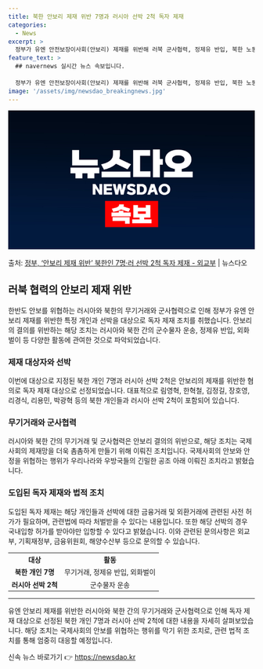 ```yaml
---
title: 북한 안보리 제재 위반 7명과 러시아 선박 2척 독자 제재
categories:
  - News
excerpt: >
  정부가 유엔 안전보장이사회(안보리) 제재를 위반해 러북 군사협력, 정제유 반입, 북한 노동자 외화벌이에 관여…
feature_text: >
  ## navernews 실시간 뉴스 속보입니다.

  정부가 유엔 안전보장이사회(안보리) 제재를 위반해 러북 군사협력, 정제유 반입, 북한 노동자 외화벌이에 관여…
image: '/assets/img/newsdao_breakingnews.jpg'
---
```


![뉴스다오 속보](/assets/img/newsdao_breakingnews.jpg)

<p>출처: <a href="https://newsdao.kr/3905" rel="dofollow">정부, ‘안보리 제재 위반’ 북한인 7명·러 선박 2척 독자 제재 - 외교부</a> | 뉴스다오</p>

<h2 data-ke-size="size26">러북 협력의 안보리 제재 위반 </h2>
<p data-ke-size="size16">한반도 안보를 위협하는 러시아와 북한의 무기거래와 군사협력으로 인해 정부가 유엔 안보리 제재를 위반한 특정 개인과 선박을 대상으로 독자 제재 조치를 취했습니다. 안보리의 결의를 위반하는 해당 조치는 러시아와 북한 간의 군수물자 운송, 정제유 반입, 외화벌이 등 다양한 활동에 관여한 것으로 파악되었습니다.</p>

<h3>제재 대상자와 선박</h3>
<p data-ke-size="size16">이번에 대상으로 지정된 북한 개인 7명과 러시아 선박 2척은 안보리의 제재를 위반한 혐의로 독자 제재 대상으로 선정되었습니다. 대표적으로 림영혁, 한혁철, 김정길, 장호영, 리경식, 리용민, 박광혁 등의 북한 개인들과 러시아 선박 2척이 포함되어 있습니다.</p>

<h3>무기거래와 군사협력</h3>
<p data-ke-size="size16">러시아와 북한 간의 무기거래 및 군사협력은 안보리 결의의 위반으로, 해당 조치는 국제사회의 제재망을 더욱 촘촘하게 만들기 위해 이뤄진 조치입니다. 국제사회의 안보와 안정을 위협하는 행위가 우리나라와 우방국들의 긴밀한 공조 아래 이뤄진 조치라고 밝혔습니다.</p>

<h3>도입된 독자 제재와 법적 조치</h3>
<p data-ke-size="size16">도입된 독자 제재는 해당 개인들과 선박에 대한 금융거래 및 외환거래에 관련된 사전 허가가 필요하며, 관련법에 따라 처벌받을 수 있다는 내용입니다. 또한 해당 선박의 경우 국내입항 허가를 받아야만 입항할 수 있다고 밝혔습니다. 이와 관련된 문의사항은 외교부, 기획재정부, 금융위원회, 해양수산부 등으로 문의할 수 있습니다.</p>

<table>
	<tr>
		<th>대상</th>
		<th>활동</th>
	</tr>
	<tr>
		<td style="text-align: center; height: 17px;"><b>북한 개인 7명</b></td>
		<td style="text-align: center; height: 17px;">무기거래, 정제유 반입, 외화벌이</td>
	</tr>
	<tr>
		<td style="text-align: center; height: 17px;"><b>러시아 선박 2척</b></td>
		<td style="text-align: center; height: 17px;">군수물자 운송</td>
	</tr>
</table>

<hr>

<p data-ke-size="size16">유엔 안보리 제재를 위반한 러시아와 북한 간의 무기거래와 군사협력으로 인해 독자 제재 대상으로 선정된 북한 개인 7명과 러시아 선박 2척에 대한 내용을 자세히 살펴보았습니다. 해당 조치는 국제사회의 안보를 위협하는 행위를 막기 위한 조치로, 관련 법적 조치를 통해 엄중히 대응할 예정입니다.</p> 

신속 뉴스 바로가기 👉 <a href="https://newsdao.kr" rel="dofollow">https://newsdao.kr</a>


